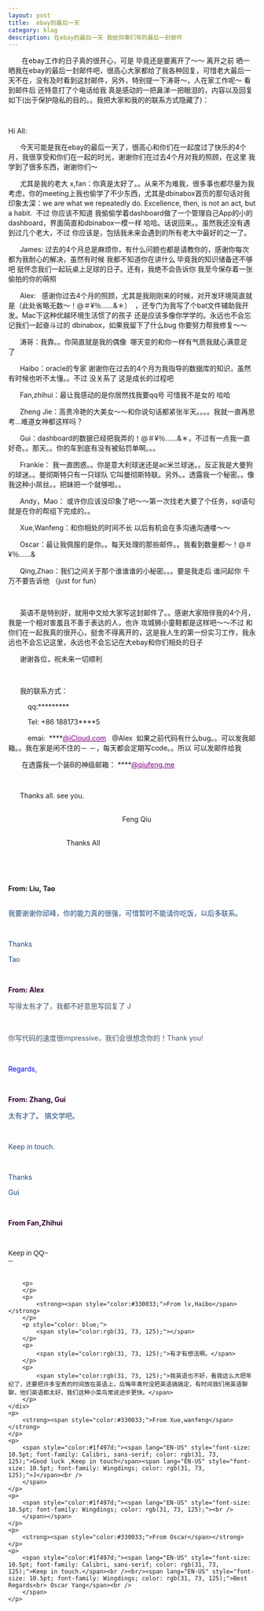 ```yaml
---
layout: post
title:  ebay的最后一天  
category: blog
description: 在ebay的最后一天 我给同事们写的最后一封邮件
---
```

<div class="container">
<p>
	&nbsp;&nbsp;&nbsp;<span style="white-space:pre">	</span>在ebay工作的日子真的很开心，可是 毕竟还是要离开了～～ 离开之前 晒一晒我在ebay的最后一封邮件吧，很高心大家都给了我各种回复，可惜老大最后一天不在，没有及时看到这封邮件，另外，特别提一下涛哥～，人在家工作呢～ 看到邮件后 还特意打了个电话给我 真是感动的一把鼻涕一把眼泪的，内容以及回复如下(出于保护隐私的目的。。我把大家和我的的联系方式隐藏了)：
</p>
<p>
	<br />
	
</p>
<p>
	Hi All:
</p>
<p>
	&nbsp;&nbsp;&nbsp;&nbsp;<span style="white-space:pre">	</span>今天可能是我在ebay的最后一天了，很高心和你们在一起度过了快乐的4个月，我很享受和你们在一起的时光，谢谢你们在过去4个月对我的照顾，在这里 我学到了很多东西，谢谢你们～
</p>
<p>
	&nbsp;&nbsp;&nbsp;&nbsp;<span style="white-space:pre">	</span>尤其是我的老大&nbsp;x,fan：你真是太好了。。从来不为难我，很多事也都尽量为我考虑，你的meeting上我也偷学了不少东西，尤其是dbinabox首页的那句话对我印象太深：we are what we repeatedly do. Excellence, then, is not an act, but a habit. &nbsp;不过 你应该不知道 我偷偷学着dashboard做了一个管理自己App的小的dashboard，界面简直和dbinabox一模一样 哈哈。话说回来。。虽然我还没有遇到过几个老大，不过 你应该是，包括我未来会遇到的所有老大中最好的之一了。&nbsp;
</p>
<p>
	&nbsp;&nbsp;&nbsp;&nbsp;<span style="white-space:pre">	</span>James:&nbsp;过去的4个月总是麻烦你，有什么问题也都是请教你的，感谢你每次都为我耐心的解决，虽然有时候 我都不知道你在讲什么 毕竟我的知识储备还不够吧 挺怀念我们一起玩桌上足球的日子。还有，我绝不会告诉你 我至今保存着一张偷拍的你的萌照
</p>
<p>
	&nbsp;&nbsp;&nbsp;&nbsp;<span style="white-space:pre">	</span>Alex: &nbsp;&nbsp;感谢你过去4个月的照顾，尤其是我刚刚来的时候，对开发环境简直就是（此处省略无数～！@＃¥％……&amp;＊）&nbsp;&nbsp;，还专门为我写了个bat文件辅助我开发。Mac下这种优越环境生活惯了的孩子 还是应该多像你学学的。永远也不会忘记我们一起奋斗过的&nbsp;dbinabox，如果我留下了什么bug&nbsp;你要努力帮我修复～～&nbsp;
</p>
<p>
	&nbsp;&nbsp;&nbsp;&nbsp;<span style="white-space:pre">	</span>涛哥：我靠。。你简直就是我的偶像&nbsp;&nbsp;哪天变的和你一样有气质我就心满意足了&nbsp;&nbsp;
</p>
<p>
	&nbsp;&nbsp;&nbsp;&nbsp;<span style="white-space:pre">  </span>Haibo：oracle的专家 谢谢你在过去的4个月为我指导的数据库的知识，虽然有时候也听不太懂。。不过 没关系了 这是成长的过程吧
</p>
<p>
	&nbsp;&nbsp;&nbsp;&nbsp;<span style="white-space:pre">  </span>Fan,zhihui：最让我感动的是你居然找我要qq号 可惜我不是女的 哈哈
</p>
<p>
	&nbsp;&nbsp;&nbsp;&nbsp;<span style="white-space:pre">	</span>Zheng Jie：高贵冷艳的大美女～～和你说句话都紧张半天。。。。我就一直再思考…难道女神都这样吗？
</p>
<p>
	&nbsp;&nbsp;&nbsp;&nbsp;<span style="white-space:pre">	</span>Gui：dashboard的数据已经把我弄的！@＃¥％……&amp;＊，不过有一点我一直好奇。。那天。。你的车到底有没有被贴罚单啊。。。
</p>
<p>
	&nbsp;&nbsp;&nbsp;&nbsp;<span style="white-space:pre">  </span>Frankie： 我一直困惑。。你是意大利球迷还是ac米兰球迷。。反正我是大曼狗的球迷。。曼彻斯特只有一只球队 它叫曼彻斯特联。另外。。透露我一个秘密。。像我这种小屌丝。。把妹把一个就够啦。。
</p>
<p>
	&nbsp;&nbsp;&nbsp;&nbsp;<span style="white-space:pre">	</span>Andy，Mao： 或许你应该没印象了吧～～第一次找老大要了个任务，sql语句就是在你的帮组下完成的。。
</p>
<p>
	&nbsp;&nbsp;&nbsp;&nbsp;<span style="white-space:pre">	</span>Xue,Wanfeng：和你相处的时间不长 以后有机会在多沟通沟通喽～～
</p>
<p>
	&nbsp;&nbsp;&nbsp;&nbsp;<span style="white-space:pre">	</span>Oscar：最让我佩服的是你。。每天处理的那些邮件。。我看到数量都～！@＃¥％……&amp;
</p>
<p>
	&nbsp;&nbsp;&nbsp;&nbsp;<span style="white-space:pre">	</span>Qing,Zhao：我们之间关于那个谁谁谁的小秘密。。。要是我走后 谁问起你 千万不要告诉他 （just for fun）
</p>
<p>
	&nbsp;&nbsp;&nbsp;&nbsp;
</p>
<p>
	&nbsp;&nbsp;&nbsp;&nbsp;<span style="white-space:pre">	</span>英语不是特别好，就用中文给大家写这封邮件了。。感谢大家陪伴我的4个月，我是一个相对害羞且不善于表达的人，也许 攻城狮小童鞋都是这样吧～～不过 和你们在一起我真的很开心，挺舍不得离开的，这是我人生的第一份实习工作，我永远也不会忘记这里，永远也不会忘记在大ebay和你们相处的日子
</p>
<p>
	&nbsp;&nbsp;&nbsp;&nbsp;<span style="white-space:pre">	</span>谢谢各位，祝未来一切顺利
</p>
<p>
	&nbsp;
</p>
<p>
	&nbsp;&nbsp;&nbsp;&nbsp;<span style="white-space:pre">	</span>我的联系方式：
</p>
<p>
	&nbsp;&nbsp;&nbsp;&nbsp;&nbsp;&nbsp;<span style="white-space:pre">  <span style="white-space:pre">  </span></span>qq:*********
</p>
<p>
	&nbsp;&nbsp;&nbsp;&nbsp;&nbsp;&nbsp;<span style="white-space:pre">	<span style="white-space:pre">	</span></span>Tel: +86 188173****5
</p>
<p>
	&nbsp;&nbsp;&nbsp;&nbsp;&nbsp;&nbsp;<span style="white-space:pre">	<span style="white-space:pre">	</span></span>emai: &nbsp;****<a href="mailto:mailqiufeng@iCloud.com" style="color:purple;">@iCloud.com</a>&nbsp; &nbsp;@Alex &nbsp;如果之前代码有什么bug。。可以发我邮箱。。我在家是闲不住的－ －，每天都会定期写code。。所以 可以发邮件给我
</p>
<p>
	&nbsp;&nbsp;&nbsp;&nbsp;&nbsp;&nbsp;&nbsp;在透露我一个装B的神级邮箱： ****<a href="mailto:code@qiufeng.me" style="color:purple;">@qiufeng.me</a>
</p>
<p>
	&nbsp;
</p>
<p>
	&nbsp;&nbsp;&nbsp;&nbsp;<span style="white-space:pre">	</span>Thanks all. see you.
</p>
<p>
	&nbsp;&nbsp;&nbsp;&nbsp;&nbsp;&nbsp;&nbsp;&nbsp;&nbsp;&nbsp;&nbsp;&nbsp;&nbsp;&nbsp;&nbsp;&nbsp;&nbsp;&nbsp;&nbsp;&nbsp;&nbsp;&nbsp;&nbsp;&nbsp;&nbsp;&nbsp;&nbsp;&nbsp;&nbsp;&nbsp;&nbsp;&nbsp;&nbsp;&nbsp;&nbsp;&nbsp;&nbsp;&nbsp;&nbsp;&nbsp;&nbsp;&nbsp;&nbsp;&nbsp;&nbsp;&nbsp;&nbsp;&nbsp;&nbsp;&nbsp;&nbsp;&nbsp;&nbsp;&nbsp;&nbsp;&nbsp;&nbsp;&nbsp;&nbsp;&nbsp;&nbsp;&nbsp;&nbsp;&nbsp;&nbsp;&nbsp;&nbsp;&nbsp;&nbsp;&nbsp;&nbsp;&nbsp;&nbsp;&nbsp;&nbsp;&nbsp;&nbsp;&nbsp;&nbsp;&nbsp;&nbsp;&nbsp;&nbsp;&nbsp;&nbsp;&nbsp;&nbsp;&nbsp;&nbsp;&nbsp; &nbsp;&nbsp;&nbsp;&nbsp;&nbsp;&nbsp;&nbsp;&nbsp;&nbsp;&nbsp;&nbsp;&nbsp;&nbsp;&nbsp;&nbsp;&nbsp;&nbsp;&nbsp;&nbsp;&nbsp;&nbsp;&nbsp;&nbsp;&nbsp;&nbsp;&nbsp;&nbsp;<span style="white-space:pre">								</span> Feng Qiu
</p>
<p>
	&nbsp;&nbsp;&nbsp;&nbsp;&nbsp;&nbsp;&nbsp;&nbsp;&nbsp;&nbsp;&nbsp;&nbsp;&nbsp;&nbsp;&nbsp;&nbsp;&nbsp;&nbsp;&nbsp;&nbsp;&nbsp;&nbsp;&nbsp;&nbsp;&nbsp;&nbsp;&nbsp;&nbsp;&nbsp;&nbsp;&nbsp;&nbsp;&nbsp;&nbsp;&nbsp;&nbsp;&nbsp;&nbsp;&nbsp;&nbsp;&nbsp;&nbsp;&nbsp;&nbsp;&nbsp;&nbsp;&nbsp;&nbsp;&nbsp;&nbsp;&nbsp;&nbsp;&nbsp;&nbsp;&nbsp;&nbsp;&nbsp;&nbsp;&nbsp;&nbsp;&nbsp;&nbsp;&nbsp;&nbsp;&nbsp;&nbsp;&nbsp;&nbsp;&nbsp;&nbsp;&nbsp;&nbsp;&nbsp;&nbsp;&nbsp;&nbsp;&nbsp;&nbsp;&nbsp;&nbsp;&nbsp;&nbsp;&nbsp;&nbsp;&nbsp;&nbsp;&nbsp;&nbsp;&nbsp;&nbsp; &nbsp;&nbsp;&nbsp;&nbsp;&nbsp;&nbsp;&nbsp;&nbsp;&nbsp;&nbsp;&nbsp;&nbsp;&nbsp;&nbsp;&nbsp;&nbsp;&nbsp;&nbsp;&nbsp;&nbsp;&nbsp;&nbsp;&nbsp;&nbsp;&nbsp;&nbsp;&nbsp; <span style="white-space:pre">								</span>Thanks All
</p>
<p>
	<br />
	
</p>
<p>
	<span style="white-space:pre">	</span>
</p>
<div>
	<p>
		<strong>From:&nbsp;Liu, Tao&nbsp;</strong><br />
		&nbsp;
	</p>
</div>
<p>
</p>
<p>
	<span style="color: rgb(31, 73, 125);">我要谢谢你邱峰，你的能力真的很强，可惜暂时不能请你吃饭，以后多联系。</span>
</p>
<p>
	<span style="color:rgb(31, 73, 125);">&nbsp;</span>
</p>
<div>
	<p>
		<span style="color:rgb(31, 73, 125);">Thanks</span>
	</p>
	<p>
		<span style="color:rgb(31, 73, 125);">Tao</span>
	</p>
	<p>
		<span style="color:rgb(31, 73, 125);"><br />
		</span>
	</p>
	<p>
		<span style="font-weight: bold;"><span style="color:#330033;"><span style="white-space: pre;"><span style="white-space: pre;">From</span>:</span><span style="white-space: pre;">&nbsp;Alex</span></span></span>
	</p>
	<p>
	</p>
	<p style="color: rgb(31, 73, 125);">
		<span style="color:rgb(68, 84, 106);">写得太有才了，我都不好意思写回复了</span><span style="color:rgb(68, 84, 106);">&nbsp;</span><span style="color:rgb(68, 84, 106);">J</span>
	</p>
	<p style="color: rgb(31, 73, 125);">
		<span style="color:rgb(68, 84, 106);">&nbsp;</span>
	</p>
	<p style="color: rgb(31, 73, 125);">
		<span style="color:rgb(68, 84, 106);">你写代码的速度很</span><span style="color:rgb(68, 84, 106);">impressive</span><span style="color:rgb(68, 84, 106);">，我们会很想念你的！</span><span style="color:rgb(68, 84, 106);">Thank you!</span>
	</p>
	<p style="color: rgb(31, 73, 125);">
		<span style="color:rgb(68, 84, 106);">&nbsp;</span>
	</p>
	<div>
		<p style="color: rgb(31, 73, 125);">
			<span style="color:blue;">Regards,</span>
		</p>
		<p style="color: rgb(31, 73, 125);">
			<span style="color:blue;"><br />
			</span>
		</p>
		<p>
			<span style="font-weight: bold;"><span style="color:#330033;"><span style="white-space: pre;"><span style="white-space: pre;">From</span>:</span><span style="white-space: pre;">&nbsp;Zhang, Gui</span></span></span><span style="color:#0000ff;"><br />
			</span>
		</p>
		<p>
		</p>
		<p style="color: blue;">
			<span style="color:rgb(31, 73, 125);">太有才了。</span><span style="color:rgb(31, 73, 125);">&nbsp;</span><span style="color:rgb(31, 73, 125);">搞文学吧。</span>
		</p>
		<p style="color: blue;">
			<span style="color:rgb(31, 73, 125);">&nbsp;</span>
		</p>
		<p style="color: blue;">
			<span style="color:rgb(31, 73, 125);">Keep in touch.</span>
		</p>
		<p style="color: blue;">
			<span style="color:rgb(31, 73, 125);">&nbsp;</span>
		</p>
		<p style="color: blue;">
			<span style="color:rgb(31, 73, 125);">Thanks</span>
		</p>
		<p style="color: blue;">
			<span style="color:rgb(31, 73, 125);">Gui</span>
		</p>
		<p style="color: blue;">
			<span style="color:rgb(31, 73, 125);"><br />
			</span>
		</p>
		<p>
			<strong><span style="color:#330033;">From Fan,Zhihui</span></strong>
		</p>
		<p style="color: blue;">
			<span style="color:rgb(31, 73, 125);"><br />
			</span>
		</p>
		<p style="color: blue;">
			<span style="color:rgb(31, 73, 125);"></span>
		</p>
		<div style="font-family: Calibri, sans-serif; font-size: 14px;">
			Keep in QQ~
		</div>
		<div style="font-family: Calibri, sans-serif; font-size: 14px;">
			--&nbsp;
		</div>
		<br />
		
		<p>
		</p>
		<p>
			<strong><span style="color:#330033;">From lv,Haibo</span></strong>
		</p>
		<p style="color: blue;">
			<span style="color:rgb(31, 73, 125);"></span>
		</p>
		<p>
			<span style="color:rgb(31, 73, 125);">有才有想法啊。</span>
		</p>
		<p>
			<span style="color:rgb(31, 73, 125);">我英语也不好，看我这么大把年纪了，还要把许多宝贵的时间放在英语上，后悔年青时没把英语搞搞定，有时间我们用英语聊聊，他们英语都太好，我们这种小菜鸟常说进步更快。</span>
		</p>
	</div>
	<p>
		<strong><span style="color:#330033;">From Xue,wanfeng</span></strong>
	</p>
	<p>
		<span style="color:#1f497d;"><span lang="EN-US" style="font-size: 10.5pt; font-family: Calibri, sans-serif; color: rgb(31, 73, 125);">Good luck ,Keep in touch</span><span lang="EN-US" style="font-size: 10.5pt; font-family: Wingdings; color: rgb(31, 73, 125);">J</span><br />
		</span>
	</p>
	<p>
		<span style="color:#1f497d;"><span lang="EN-US" style="font-size: 10.5pt; font-family: Wingdings; color: rgb(31, 73, 125);"><br />
		</span></span>
	</p>
	<p>
		<strong><span style="color:#330033;">From Oscar</span></strong>
	</p>
	<p>
		<span style="color:#1f497d;"><span lang="EN-US" style="font-size: 10.5pt; font-family: Calibri, sans-serif; color: rgb(31, 73, 125);">Keep in touch.</span><br /><br/><span lang="EN-US" style="font-size: 10.5pt; font-family: Wingdings; color: rgb(31, 73, 125);">Best Regards<br> Oscar Yang</span><br />
		</span>
	</p>
</div>
</div>
